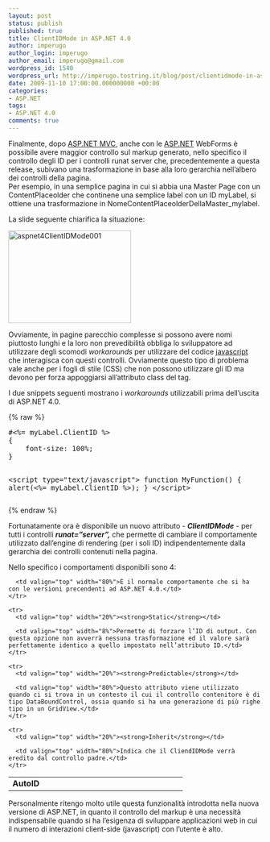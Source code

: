 ```yaml
---
layout: post
status: publish
published: true
title: ClientIDMode in ASP.NET 4.0
author: imperugo
author_login: imperugo
author_email: imperugo@gmail.com
wordpress_id: 1540
wordpress_url: http://imperugo.tostring.it/blog/post/clientidmode-in-aspnet-40/
date: 2009-11-10 17:00:00.000000000 +00:00
categories:
- ASP.NET
tags:
- ASP.NET 4.0
comments: true
---
```

<p>Finalmente, dopo <a title="ASP.NET" href="http://imperugo.tostring.it/categories/archive/ASP.NET" target="_blank"></a><a title="ASP.NET MVC" href="http://imperugo.tostring.it/Categories/Archive/MVC" target="_blank">ASP.NET MVC</a>,</a> anche con le <a title="ASP.NET" href="http://imperugo.tostring.it/categories/archive/ASP.NET" target="_blank">ASP.NET</a> WebForms è possibile avere maggior controllo sul markup generato, nello specifico il controllo degli ID per i controlli runat server che, precedentemente a questa release, subivano una trasformazione in base alla loro gerarchia nell’albero dei controlli della pagina.     <br />Per esempio, in una semplice pagina in cui si abbia una Master Page con un ContentPlaceolder che continene una semplice label con un ID myLabel, si ottiene una trasformazione in NomeContentPlaceolderDellaMaster_mylabel.</p>  <p>La slide seguente chiarifica la situazione:</p>  <p><a href="http://imperugo.tostring.it/Content/Uploaded/image/aspnet4ClientIDMode001.jpg" rel="shadowbox"><img style="border-bottom: 0px; border-left: 0px; display: inline; border-top: 0px; border-right: 0px" title="aspnet4ClientIDMode001" border="0" alt="aspnet4ClientIDMode001" src="http://imperugo.tostring.it/Content/Uploaded/image/aspnet4ClientIDMode001_thumb.jpg" width="244" height="184" /></a> </p>  <p>Ovviamente, in pagine parecchio complesse si possono avere nomi piuttosto lunghi e la loro non prevedibilità obbliga lo sviluppatore ad utilizzare degli scomodi <em>workarounds</em> per utilizzare del codice <a href="http://en.wikipedia.org/wiki/Javascript_" rel="nofollow" target="_blank">javascript</a> che interagisca con questi controlli. Ovviamente questo tipo di problema vale anche per i fogli di stile (CSS) che non possono utilizzare gli ID ma devono per forza appoggiarsi all’attributo class del tag.</p>  <p>I due snippets seguenti mostrano i <em>workarounds</em> utilizzabili prima dell’uscita di ASP.NET 4.0.</p>  {% raw %}<pre class="brush: xml; ruler: true;">#&lt;%= myLabel.ClientID %&gt;
{
    font-size: 100%;
}

&lt;script type=&quot;text/javascript&quot;&gt;
    function MyFunction()
    {
        alert(&lt;%= myLabel.ClientID %&gt;);
    }
&lt;/script&gt;</pre>{% endraw %}

<p>Fortunatamente ora è disponibile un nuovo attributo - <strong><em>ClientIDMode</em></strong> - per tutti i controlli <strong><em>runat=”server”,</em></strong> che permette di cambiare il comportamente utilizzato dall’engine di rendering (per i soli ID) indipendentemente dalla gerarchia dei controlli contenuti nella pagina.</p>

<p>Nello specifico i comportamenti disponibili sono 4:</p>

<table border="0" cellspacing="0" cellpadding="0" width="100%"><tbody>
    <tr>
      <td valign="top" width="20%"><strong>AutoID</strong></td>

      <td valign="top" width="80%">È il normale comportamente che si ha con le versioni precendenti ad ASP.NET 4.0.</td>
    </tr>

    <tr>
      <td valign="top" width="20%"><strong>Static</strong></td>

      <td valign="top" width="8%">Permette di forzare l’ID di output. Con questa opzione non avverrà nessuna trasformazione ed il valore sarà perfettamente identico a quello impostato nell’attributo ID.</td>
    </tr>

    <tr>
      <td valign="top" width="20%"><strong>Predictable</strong></td>

      <td valign="top" width="80%">Questo attributo viene utilizzato quando ci si trova in un contesto il cui il controllo contenitore è di tipo DataBoundControl, ossia quando si ha una generazione di più righe tipo in un GridView.</td>
    </tr>

    <tr>
      <td valign="top" width="20%"><strong>Inherit</strong></td>

      <td valign="top" width="80%">Indica che il CliendIDMode verrà eredito dal controllo padre.</td>
    </tr>
  </tbody></table>

<p>Personalmente ritengo molto utile questa funzionalità introdotta nella nuova versione di ASP.NET, in quanto il controllo del markup è una necessità indispensabile quando si ha l’esigenza di sviluppare applicazioni web in cui il numero di interazioni client-side (javascript) con l’utente è alto.</p>
